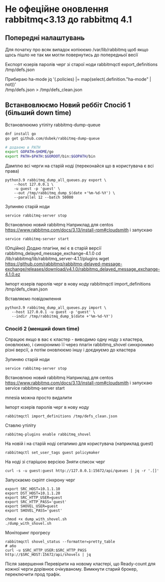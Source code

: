 # Не офеційне оновлення rabbitmq<3.13 до rabbitmq 4.1

## Попередні налаштувань
Для початку про всяк випадок копіюємо /var/lib/rabbitmq щоб якщо щось пішло не так ми могли повернутись до попередньої весії

Експорт юзерів паролів черг зі старої ноди
rabbitmqctl export_definitions /tmp/defs.json 

Прибираю ha-mode
jq '(.policies) |= map(select(.definition."ha-mode" | not))' \
    /tmp/defs.json > /tmp/defs_clean.json

## Встанвовлюємо Новий реббіт Спосіб 1 (більший down time)

Встановлююмо утіліту rabbitmq-dump-queue
```bash
dnf install go
go get github.com/dubek/rabbitmq-dump-queue

# додаємо в PATH
export GOPATH=$HOME/go
export PATH=$PATH:$GOROOT/bin:$GOPATH/bin
```

Дамплю всі черги на старій ноді (переконайся що в користувача є всі права)
```   
python3.9 rabbitmq_dump_all_queues.py export \
    --host 127.0.0.1 \
    -u guest -p 'guest' \
    --out /tmp/rabbitmq_dump_$(date +'%m-%d-%Y') \
    --parallel 12 --batch 50000
```

Зупиняю старій ноди 
```
service rabbitmq-server stop
```


Встановлюю новий rabbitmq
Наприклад для centos 
https://www.rabbitmq.com/docs/3.13/install-rpm#cloudsmith
і запускаю
```
service rabbitmq-server start
```


(Опційно)
Додаю плагіни, які є в старій версії rabbitmq_delayed_message_exchange-4.1.0
cd /lib/rabbitmq/lib/rabbitmq_server-4.1.1/plugins
wget https://github.com/rabbitmq/rabbitmq-delayed-message-exchange/releases/download/v4.1.0/rabbitmq_delayed_message_exchange-4.1.0.ez

Імпорт юзерів паролів черг в нову ноду
rabbitmqctl import_definitions /tmp/defs_clean.json

Вставляємо повідомлення
```
python3.9 rabbitmq_dump_all_queues.py import \
   --host 127.0.0.1 -u guest -p 'guest' \
   --indir /tmp/rabbitmq_dump_$(date +'%m-%d-%Y') 
```


### Спосіб 2 (менший down time)
Спрацює якщо в вас є кластер - виводимо одну ноду з кластера, оновлюємо, і синхронимо її через плагін rabbitmq_shovel синхронимо різні версії, а потім оновлюємо іншу і доєднуємо до кластера  


Зупиняю старій ноди 
```
service rabbitmq-server stop
```

Встановлюю новий rabbitmq
Наприклад для centos 
https://www.rabbitmq.com/docs/3.13/install-rpm#cloudsmith
і запускаю
service rabbitmq-server start

mnesia можна просто видалити

Імпорт юзерів паролів черг в нову ноду
```
rabbitmqctl import_definitions /tmp/defs_clean.json
```

Ставлю утіліту
```
rabbitmq-plugins enable rabbitmq_shovel
```

На новій і на старій ноді сетапимо для користувача (наприклад guest)
```
rabbitmqctl set_user_tags guest policymaker
```

На ноді зі старішою версією Зняти список черг
```
curl -s -u guest:guest http://127.0.0.1:15672/api/queues | jq -r '.[]'
```

Запускаємо скріпт сінхрону черг
```
export SRC_HOST=10.1.1.10
export DST_HOST=10.1.1.20
export SRC_HTTP_USER=guest
export SRC_HTTP_PASS='guest'
export SHOVEL_USER=guest
export SHOVEL_PASS='guest'

chmod +x dump_with_shovel.sh
./dump_with_shovel.sh

```

Моніторинг прогресу
```
rabbitmqctl shovel_status --formatter=pretty_table
# або
curl -u $SRC_HTTP_USER:$SRC_HTTP_PASS http://$SRC_HOST:15672/api/shovels | jq
```

Після завершення
Перевірити на новому кластері, що Ready-count для кожної черги дорівнює очікуваному.
Вимкнути старий брокер, переключити прод трафік.





